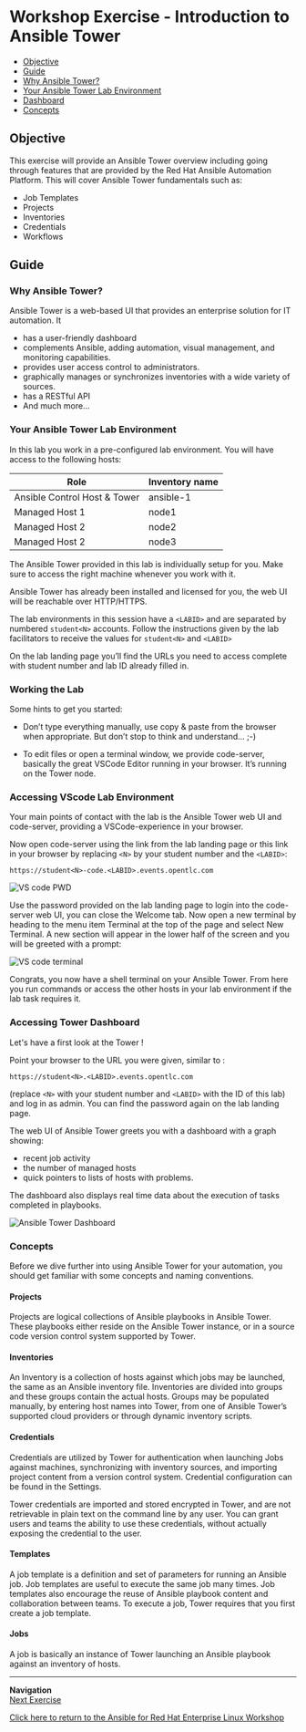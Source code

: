 # Workshop Exercise - Introduction to Ansible Tower


* [Objective](#objective)
* [Guide](#guide)
* [Why Ansible Tower?](#why-ansible-tower)
* [Your Ansible Tower Lab Environment](#your-ansible-tower-lab-environment)
* [Dashboard](#dashboard)
* [Concepts](#concepts)

## Objective

This exercise will provide an Ansible Tower overview including going through features that are provided by the Red Hat Ansible Automation Platform.  This will cover Ansible Tower fundamentals such as:

* Job Templates
* Projects
* Inventories
* Credentials
* Workflows

## Guide

### Why Ansible Tower?

Ansible Tower is a web-based UI that provides an enterprise solution for IT automation. It

* has a user-friendly dashboard
* complements Ansible, adding automation, visual management, and monitoring capabilities.
* provides user access control to administrators.
* graphically manages or synchronizes inventories with a wide variety of sources.
* has a RESTful API
* And much more...

### Your Ansible Tower Lab Environment

In this lab you work in a pre-configured lab environment. You will have access to the following hosts:

| Role                         | Inventory name |
| -----------------------------| ---------------|
| Ansible Control Host & Tower | ansible-1      |
| Managed Host 1               | node1          |
| Managed Host 2               | node2          |
| Managed Host 2               | node3          |

The Ansible Tower provided in this lab is individually setup for you. Make sure to access the right machine whenever you work with it. 

Ansible Tower has already been installed and licensed for you, the web UI will be reachable over HTTP/HTTPS.

The lab environments in this session have a `<LABID>` and are separated by numbered `student<N>` accounts. Follow the instructions given by the lab facilitators to receive the values for `student<N>` and `<LABID>`

On the lab landing page you’ll find the URLs you need to access complete with student number and lab ID already filled in.

###  Working the Lab
Some hints to get you started:

* Don’t type everything manually, use copy & paste from the browser when appropriate. But don’t stop to think and understand… ;-)

* To edit files or open a terminal window, we provide code-server, basically the great VSCode Editor running in your browser. It’s running on the Tower node.
   

### Accessing VScode Lab Environment

Your main points of contact with the lab is the Ansible Tower web UI and code-server, providing a VSCode-experience in your browser.

Now open code-server using the link from the lab landing page or this link in your browser by replacing `<N>` by your student number and the `<LABID>`:

    https://student<N>-code.<LABID>.events.opentlc.com

![VS code PWD](images/vscode-pwd.png)

Use the password provided on the lab landing page to login into the code-server web UI, you can close the Welcome tab. Now open a new terminal by heading to the menu item Terminal at the top of the page and select New Terminal. A new section will appear in the lower half of the screen and you will be greeted with a prompt:

![VS code terminal](images/vscode-terminal.png)

Congrats, you now have a shell terminal on your Ansible Tower. From here you run commands or access the other hosts in your lab environment if the lab task requires it.


### Accessing Tower Dashboard

Let's have a first look at the Tower !

Point your browser to the URL you were given, similar to :

    https://student<N>.<LABID>.events.opentlc.com

(replace `<N>` with your student number and `<LABID>` with the ID of this lab) and log in as admin. You can find the password again on the lab landing page.


The web UI of Ansible Tower greets you with a dashboard with a graph showing:

* recent job activity
* the number of managed hosts
* quick pointers to lists of hosts with problems.

The dashboard also displays real time data about the execution of tasks completed in playbooks.

![Ansible Tower Dashboard](images/dashboard.png)

### Concepts

Before we dive further into using Ansible Tower for your automation, you should get familiar with some concepts and naming conventions.

#### Projects

Projects are logical collections of Ansible playbooks in Ansible Tower. These playbooks either reside on the Ansible Tower instance, or in a source code version control system supported by Tower.

#### Inventories

An Inventory is a collection of hosts against which jobs may be launched, the same as an Ansible inventory file. Inventories are divided into groups and these groups contain the actual hosts. Groups may be populated manually, by entering host names into Tower, from one of Ansible Tower’s supported cloud providers or through dynamic inventory scripts.

#### Credentials

Credentials are utilized by Tower for authentication when launching Jobs against machines, synchronizing with inventory sources, and importing project content from a version control system. Credential configuration can be found in the Settings.

Tower credentials are imported and stored encrypted in Tower, and are not retrievable in plain text on the command line by any user. You can grant users and teams the ability to use these credentials, without actually exposing the credential to the user.

#### Templates

A job template is a definition and set of parameters for running an Ansible job. Job templates are useful to execute the same job many times. Job templates also encourage the reuse of Ansible playbook content and collaboration between teams. To execute a job, Tower requires that you first create a job template.

#### Jobs

A job is basically an instance of Tower launching an Ansible playbook against an inventory of hosts.

---
**Navigation**
<br>
[Next Exercise](../2-cred)

[Click here to return to the Ansible for Red Hat Enterprise Linux Workshop](../README.md#section-2---ansible-tower-exercises)
